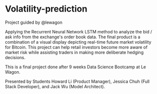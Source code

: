 # Volatility-prediction

Project guided by @lewagon

Applying the Recurrent Neural Network LSTM method to analyze the bid / ask info from the exchange's order book data. The final product is a combination of a visual display depicting real-time future market volatility for Bitcoin. This project can help retail investors become more aware of market risk while assisting traders in making more deliberate hedging decisions.

This is a final project done after 9 weeks Data Science Bootcamp at Le Wagon.

Presented by Students Howard Li (Product Manager), Jessica Chuh (Full Stack Developer), and Jack Wu (Model Architect).
